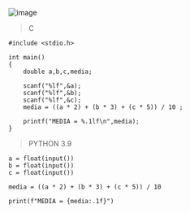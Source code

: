![image](https://github.com/lufffe/Beecrowd/assets/90646635/bf8ae476-c1d7-4657-aa76-707023a28dd3)


>C
    
    #include <stdio.h>

    int main()
    {
        double a,b,c,media;

        scanf("%lf",&a);
        scanf("%lf",&b);
        scanf("%lf",&c);
        media = ((a * 2) + (b * 3) + (c * 5)) / 10 ;

        printf("MEDIA = %.1lf\n",media);
    }

>PYTHON 3.9

    a = float(input())
    b = float(input())
    c = float(input())

    media = ((a * 2) + (b * 3) + (c * 5)) / 10

    print(f"MEDIA = {media:.1f}")
